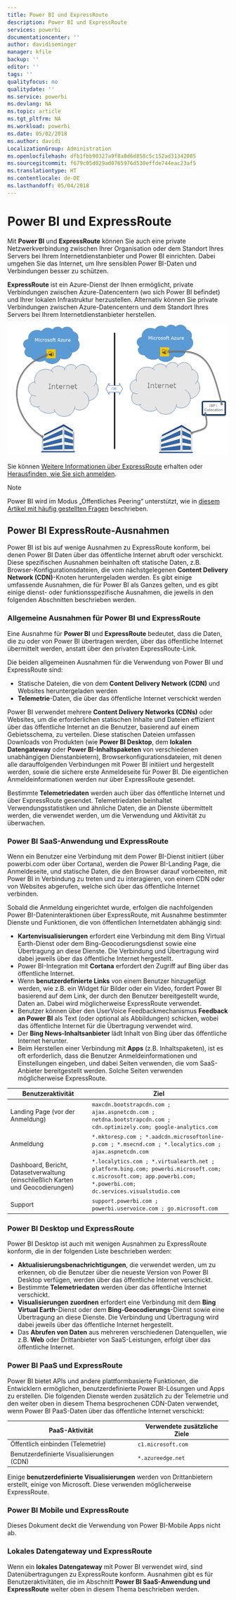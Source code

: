 ```yaml
---
title: Power BI und ExpressRoute
description: Power BI und ExpressRoute
services: powerbi
documentationcenter: ''
author: davidiseminger
manager: kfile
backup: ''
editor: ''
tags: ''
qualityfocus: no
qualitydate: ''
ms.service: powerbi
ms.devlang: NA
ms.topic: article
ms.tgt_pltfrm: NA
ms.workload: powerbi
ms.date: 05/02/2018
ms.author: davidi
LocalizationGroup: Administration
ms.openlocfilehash: dfb1fbb90327a9f8a0d6d858c5c152ad31342085
ms.sourcegitcommit: f679c05d029ad0765976d530effde744eac23af5
ms.translationtype: HT
ms.contentlocale: de-DE
ms.lasthandoff: 05/04/2018
---
```

# <a name="power-bi-and-expressroute"></a>Power BI und ExpressRoute
Mit **Power BI** und **ExpressRoute** können Sie auch eine private Netzwerkverbindung zwischen Ihrer Organisation oder dem Standort Ihres Servers bei Ihrem Internetdienstanbieter und Power BI einrichten. Dabei umgehen Sie das Internet, um Ihre sensiblen Power BI-Daten und Verbindungen besser zu schützen.

**ExpressRoute** ist ein Azure-Dienst der Ihnen ermöglicht, private Verbindungen zwischen Azure-Datencentern (wo sich Power BI befindet) und Ihrer lokalen Infrastruktur herzustellen. Alternativ können Sie private Verbindungen zwischen Azure-Datencentern und dem Standort Ihres Servers bei Ihrem Internetdienstanbieter herstellen.

![](media/service-admin-power-bi-expressroute/pbi_expressroute_1.png)

Sie können [Weitere Informationen über ExpressRoute](https://azure.microsoft.com/services/expressroute/) erhalten oder [Herausfinden, wie Sie sich anmelden](https://azure.microsoft.com/pricing/details/expressroute/).

> [!NOTE]
> Power BI wird im Modus „Öffentliches Peering“ unterstützt, wie in [diesem Artikel mit häufig gestellten Fragen](https://docs.microsoft.com/azure/expressroute/expressroute-faqs) beschrieben.
> 
> 

## <a name="power-bi-expressroute-exceptions"></a>Power BI ExpressRoute-Ausnahmen
Power BI ist bis auf wenige Ausnahmen zu ExpressRoute konform, bei denen Power BI Daten über das öffentliche Internet abruft oder verschickt. Diese spezifischen Ausnahmen beinhalten oft statische Daten, z.B. Browser-Konfigurationsdateien, die vom nächstgelegenen **Content Delivery Network (CDN)**-Knoten heruntergeladen werden. Es gibt einige umfassende Ausnahmen, die für Power BI als Ganzes gelten, und es gibt einige dienst- oder funktionsspezifische Ausnahmen, die jeweils in den folgenden Abschnitten beschrieben werden.

### <a name="overall-exceptions-to-power-bi-and-expressroute"></a>Allgemeine Ausnahmen für Power BI und ExpressRoute
Eine Ausnahme für **Power BI** und **ExpressRoute** bedeutet, dass die Daten, die zu oder von Power BI übertragen werden, über das öffentliche Internet übermittelt werden, anstatt über den privaten ExpressRoute-Link.

Die beiden allgemeinen Ausnahmen für die Verwendung von Power BI und ExpressRoute sind:

* Statische Dateien, die von dem **Content Delivery Network (CDN)** und Websites heruntergeladen werden
* **Telemetrie**-Daten, die über das öffentliche Internet verschickt werden

Power BI verwendet mehrere **Content Delivery Networks (CDNs)** oder Websites, um die erforderlichen statischen Inhalte und Dateien effizient über das öffentliche Internet an die Benutzer, basierend auf einem Gebietsschema, zu verteilen. Diese statischen Dateien umfassen Downloads von Produkten (wie **Power BI Desktop**, dem **lokalen Datengateway** oder **Power BI-Inhaltspaketen** von verschiedenen unabhängigen Dienstanbietern), Browserkonfigurationsdateien, mit denen alle darauffolgenden Verbindungen mit Power BI initiiert und hergestellt werden, sowie die sichere erste Anmeldeseite für Power BI. Die eigentlichen Anmeldeinformationen werden nur über ExpressRoute gesendet.   

Bestimmte **Telemetriedaten** werden auch über das öffentliche Internet und über ExpressRoute gesendet. Telemetriedaten beinhaltet Verwendungsstatistiken und ähnliche Daten, die an Dienste übermittelt werden, die verwendet werden, um die Verwendung und Aktivität zu überwachen.

### <a name="power-bi-saas-application-and-expressroute"></a>Power BI SaaS-Anwendung und ExpressRoute
Wenn ein Benutzer eine Verbindung mit dem Power BI-Dienst initiiert (über powerbi.com oder über Cortana), werden die Power BI-Landing Page, die Anmeldeseite, und statische Daten, die den Browser darauf vorbereiten, mit Power BI in Verbindung zu treten und zu interagieren, von einem CDN oder von Websites abgerufen, welche sich über das öffentliche Internet verbinden.

Sobald die Anmeldung eingerichtet wurde, erfolgen die nachfolgenden Power BI-Dateninteraktionen über ExpressRoute, mit Ausnahme bestimmter Dienste und Funktionen, die von öffentlichen Internetdaten abhängig sind:

* **Kartenvisualisierungen** erfordert eine Verbindung mit dem Bing Virtual Earth-Dienst oder dem Bing-Geocodierungsdienst sowie eine Übertragung an diese Dienste. Die Verbindung und Übertragung wird dabei jeweils über das öffentliche Internet hergestellt.
* Power BI-Integration mit **Cortana** erfordert den Zugriff auf Bing über das öffentliche Internet.
* Wenn **benutzerdefinierte Links** von einem Benutzer hinzugefügt werden, wie z.B. ein Widget für Bilder oder ein Video, fordert Power BI basierend auf dem Link, der durch den Benutzer bereitgestellt wurde, Daten an. Dabei wird möglicherweise ExpressRoute verwendet.
* Benutzer können über den UserVoice Feedbackmechanismus **Feedback an Power BI** als Text (oder optional als Abbildungen) schicken, wobei das öffentliche Internet für die Übertragung verwendet wird.
* Der **Bing News-Inhaltsanbieter** lädt Inhalt von Bing über das öffentliche Internet herunter.
* Beim Herstellen einer Verbindung mit **Apps** (z.B. Inhaltspaketen), ist es oft erforderlich, dass die Benutzer Anmeldeinformationen und Einstellungen eingeben, und dabei Seiten verwenden, die vom SaaS-Anbieter bereitgestellt werden. Solche Seiten verwenden möglicherweise ExpressRoute.

| Benutzeraktivität | Ziel |
| --- | --- |
| Landing Page (vor der Anmeldung) |`maxcdn.bootstrapcdn.com ; ajax.aspnetcdn.com ; netdna.bootstrapcdn.com ; cdn.optimizely.com; google-analytics.com ` |
| Anmeldung |`*.mktoresp.com ; *.aadcdn.microsoftonline-p.com ; *.msecnd.com ; *.localytics.com ; ajax.aspnetcdn.com` |
| Dashboard, Bericht, Datasetverwaltung (einschließlich Karten und Geocodierungen) |`*.localytics.com ; *.virtualearth.net ; platform.bing.com; powerbi.microsoft.com; c.microsoft.com; app.powerbi.com; *.powerbi.com; dc.services.visualstudio.com ` |
| Support |`support.powerbi.com ; powerbi.uservoice.com ; go.microsoft.com ` |

### <a name="power-bi-desktop-and-expressroute"></a>Power BI Desktop und ExpressRoute
Power BI Desktop ist auch mit wenigen Ausnahmen zu ExpressRoute konform, die in der folgenden Liste beschrieben werden:

* **Aktualisierungsbenachrichtigungen**, die verwendet werden, um zu erkennen, ob die Benutzer über die neueste Version von Power BI Desktop verfügen, werden über das öffentliche Internet verschickt.
* Bestimmte **Telemetriedaten** werden über das öffentliche Internet verschickt.
* **Visualisierungen zuordnen** erfordert eine Verbindung mit dem **Bing Virtual Earth**-Dienst oder dem **Bing-Geocodierungs**-Dienst sowie eine Übertragung an diese Dienste. Die Verbindung und Übertragung wird dabei jeweils über das öffentliche Internet hergestellt.
* Das **Abrufen von Daten** aus mehreren verschiedenen Datenquellen, wie z.B. **Web** oder Drittanbieter von SaaS-Leistungen, erfolgt über das öffentliche Internet.

### <a name="power-bi-paas-and-expressroute"></a>Power BI PaaS und ExpressRoute
Power BI bietet APIs und andere plattformbasierte Funktionen, die Entwicklern ermöglichen, benutzerdefinierte Power BI-Lösungen und Apps zu erstellen. Die folgenden Dienste werden zusätzlich zu der Telemetrie und den weiter oben in diesem Thema besprochenen CDN-Daten verwendet, wenn Power BI PaaS-Daten über das öffentliche Internet verschickt:

| PaaS-Aktivität | Verwendete zusätzliche Ziele |
| --- | --- |
| Öffentlich einbinden (Telemetrie) |`c1.microsoft.com` |
| Benutzerdefinierte Visualisierungen (CDN) |`*.azureedge.net` |

Einige **benutzerdefinierte Visualisierungen** werden von Drittanbietern erstellt, einige von Microsoft. Diese verwenden möglicherweise ExpressRoute.

### <a name="power-bi-mobile-and-expressroute"></a>Power BI Mobile und ExpressRoute
Dieses Dokument deckt die Verwendung von Power BI-Mobile Apps nicht ab.  

### <a name="on-premises-data-gateway-and-expressroute"></a>Lokales Datengateway und ExpressRoute
Wenn ein **lokales Datengateway** mit Power BI verwendet wird, sind Datenübertragungen zu ExpressRoute konform. Ausnahmen gibt es für Benutzeraktivitäten, die im Abschnitt **Power BI SaaS-Anwendung und ExpressRoute** weiter oben in diesem Thema beschrieben werden.  

